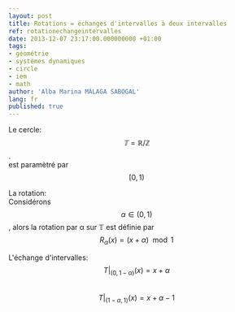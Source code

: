 ```yaml
---
layout: post
title: Rotations = échanges d'intervalles à deux intervalles
ref: rotationechangeintervalles
date: 2013-12-07 23:17:00.000000000 +01:00
tags:
- géométrie
- systèmes dynamiques
- circle
- iem
- math
author: 'Alba Marina MÁLAGA SABOGAL'
lang: fr
published: true
---
```


Le cercle:  
$$𝕋=ℝ/ℤ$$.  
est paramètré par $$[0,1)$$

La rotation:  
Considérons $$α∈(0,1)$$, alors la rotation par α sur 𝕋 est définie par  
$$R_α(x)=(x+α) \mod 1$$

L'échange d'intervalles:  
$$T|_{(0,1-α)}(x)=x+α$$  
$$T|_{(1-α,1)}(x)=x+α-1$$
